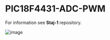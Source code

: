 # PIC18F4431-ADC-PWM

For information see **Staj-1** repository.

![image](https://user-images.githubusercontent.com/58894466/127556978-d334d12f-49ad-4dab-b2ef-53eb0ae1074e.png)
